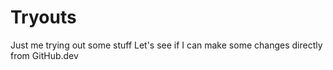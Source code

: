 # Tryouts
Just me trying out some stuff
Let's see if I can make some changes directly from GitHub.dev
